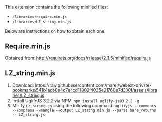 This extension contains the following minified files:
 - `/libraries/require.min.js`
 - `/libraries/LZ_string.min.js`
 
 Below are instructions on how to obtain each one.
 
 ## Require.min.js
 
Obtained from: http://requirejs.org/docs/release/2.3.5/minified/require.js

## LZ_string.min.js

1. Download: https://raw.githubusercontent.com/rharel/webext-private-bookmarks/541b1adb0e4c7e4cd11802f4035e21760e7d300f/assets/libraries/LZ_string.js
2. Install UglifyJS 3.2.2 via NPM: `npm install uglify-js@3.2.2 -g`
3. Minify `LZ_string.js` using the following command: `uglifyjs --comments --compress --mangle --output LZ_string.min.js --parse bare_returns -- LZ_string.js`
